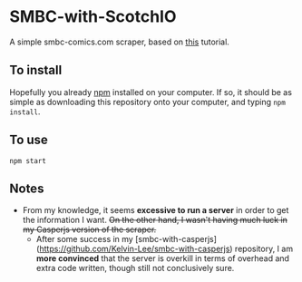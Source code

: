 # SMBC-with-ScotchIO
A simple smbc-comics.com scraper, based on [this](https://scotch.io/tutorials/scraping-the-web-with-node-js) tutorial.

## To install
Hopefully you already [npm](https://www.npmjs.org) installed on your computer. If so, it should be as simple as downloading this repository onto your computer, and typing `npm install`.

## To use
`npm start`

## Notes
- From my knowledge, it seems **excessive to run a server** in order to get the information I want. ~~On the other hand, I wasn't having much luck in my Casperjs version of the scraper.~~
  - After some success in my [smbc-with-casperjs] (https://github.com/Kelvin-Lee/smbc-with-casperjs) repository, I am **more convinced** that the server is overkill in terms of overhead and extra code written, though still not conclusively sure.
